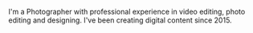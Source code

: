 I'm a Photographer with professional experience in video editing, photo editing and designing. I've been creating digital content since 2015. 
